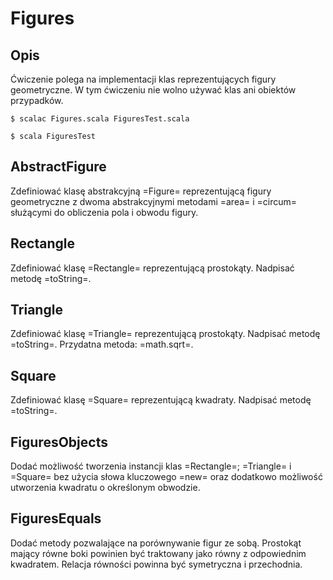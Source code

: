 Figures
=======

Opis
----

Ćwiczenie polega na implementacji klas reprezentujących figury
geometryczne. W tym ćwiczeniu nie wolno używać klas ani obiektów
przypadków.

    $ scalac Figures.scala FiguresTest.scala

    $ scala FiguresTest

AbstractFigure
--------------

Zdefiniować klasę abstrakcyjną =Figure= reprezentującą figury
geometryczne z dwoma abstrakcyjnymi metodami =area= i =circum=
służącymi do obliczenia pola i obwodu figury.

Rectangle
---------

Zdefiniować klasę =Rectangle= reprezentującą prostokąty. Nadpisać
metodę =toString=.

Triangle
--------

Zdefiniować klasę =Triangle= reprezentującą prostokąty. Nadpisać
metodę =toString=. Przydatna metoda: =math.sqrt=.

Square
------

Zdefiniować klasę =Square= reprezentującą kwadraty. Nadpisać metodę
=toString=.

FiguresObjects
--------------

Dodać możliwość tworzenia instancji klas =Rectangle=; =Triangle= i
=Square= bez użycia słowa kluczowego =new= oraz dodatkowo możliwość
utworzenia kwadratu o określonym obwodzie.

FiguresEquals
-------------

Dodać metody pozwalające na porównywanie figur ze sobą. Prostokąt
mający równe boki powinien być traktowany jako równy z odpowiednim
kwadratem. Relacja równości powinna być symetryczna i przechodnia.




